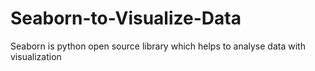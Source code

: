 # Seaborn-to-Visualize-Data
Seaborn is python open source library which helps to analyse data with visualization 
